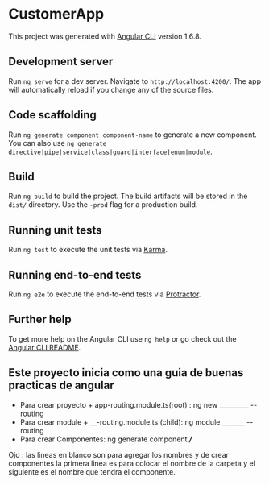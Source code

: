 # CustomerApp

This project was generated with [Angular CLI](https://github.com/angular/angular-cli) version 1.6.8.

## Development server

Run `ng serve` for a dev server. Navigate to `http://localhost:4200/`. The app will automatically reload if you change any of the source files.

## Code scaffolding

Run `ng generate component component-name` to generate a new component. You can also use `ng generate directive|pipe|service|class|guard|interface|enum|module`.

## Build

Run `ng build` to build the project. The build artifacts will be stored in the `dist/` directory. Use the `-prod` flag for a production build.

## Running unit tests

Run `ng test` to execute the unit tests via [Karma](https://karma-runner.github.io).

## Running end-to-end tests

Run `ng e2e` to execute the end-to-end tests via [Protractor](http://www.protractortest.org/).

## Further help

To get more help on the Angular CLI use `ng help` or go check out the [Angular CLI README](https://github.com/angular/angular-cli/blob/master/README.md).

## Este proyecto inicia como una guia de buenas practicas de angular

- Para crear proyecto + app-routing.module.ts(root) : ng new _________ --routing        
- Para crear module + __-routing.module.ts (child): ng module _______ --routing
- Para crear Componentes: ng generate component _______/_______

Ojo : las lineas en blanco son para agregar los nombres y de crear componentes la primera linea es para colocar el nombre de la carpeta y el siguiente es el nombre que tendra el componente. 
